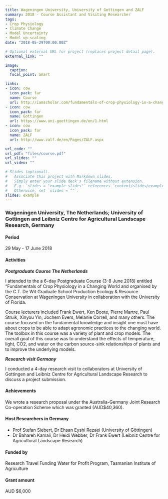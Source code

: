 ```yaml
---
title: Wageningen University, University of Gottingen and ZALF
summary: 2018 - Course Assistant and Visiting Researcher
tags:
- Crop Physiology
- Climate Change
- Model Uncertainty
- Model up-scaling
date: "2018-05-29T00:00:00Z"

# Optional external URL for project (replaces project detail page).
external_link: ""

image:
  caption: 
  focal_point: Smart

links:
- icon: cow
  icon_pack: far
  name: Course
  url: http://iamscholar.com/fundamentals-of-crop-physiology-in-a-changing-world-in-2018/
- icon: cow
  icon_pack: far
  name: Gottingen
  url: https://www.uni-goettingen.de/en/1.html
- icon: cow
  icon_pack: far
  name: ZALF
  url: http://www.zalf.de/en/Pages/ZALF.aspx

url_code: ""
url_pdf: "files/course.pdf"
url_slides: ""
url_video: ""

# Slides (optional).
#   Associate this project with Markdown slides.
#   Simply enter your slide deck's filename without extension.
#   E.g. `slides = "example-slides"` references `content/slides/example-slides.md`.
#   Otherwise, set `slides = ""`.
slides: example
---
```


### Wageningen University, The Netherlands; University of Gottingen and Leibniz Centre for Agricultural Landscape Research, Germany

#### Period
29 May - 17 June 2018

#### Activities

**_Postgraduate Course The Netherlands_**

I attended to the a 6-day Postgraduate Course (3-8 June 2018) entitled “Fundamentals of Crop Physiology in a Changing World and organised by the C.T. De Wit Graduate School Production Ecology & Resource Conservation at Wageningen University in collaboration with the University of Florida.

Course lecturers included Frank Ewert, Ken Boote, Pierre Martre, Paul Struik, Xinyou Yin, Jochem Evers, Melanie Correll, and many others. The course focused on the fundamental knowledge and insight one must have about crops to be able to adapt agronomic practices to the changing world. The toolbox in this course was a variety of plant and crop models. The overall goal of this course was to understand the effects of temperature, light, CO2, and water on the carbon source-sink relationships of plants and to improve the underlying models.

**_Research visit Germany_**

I conducted a 4-day research visit to collaborators at University of Gottingen and Leibniz Centre for Agricultural Landscape Research to discuss a project submission.

#### Achievements

We wrote a research proposal under the Australia-Germany Joint Research Co-operation Scheme which was granted (AUD$40,360).

#### Host Researchers in Germany
* Prof Stefan Siebert, Dr Ehsan Eyshi Rezaei (University of Göttingen)
* Dr Bahareh Kamali, Dr Heidi Webber, Dr Frank Ewert (Leibniz Centre for Agricultural Landscape Research)

#### Funded by
Research Travel Funding Water for Profit Program, Tasmanian Institute of Agriculture

#### Grant amount
AUD $6,000


